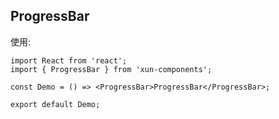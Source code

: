 ## ProgressBar

使用:

```tsx
import React from 'react';
import { ProgressBar } from 'xun-components';

const Demo = () => <ProgressBar>ProgressBar</ProgressBar>;

export default Demo;
```
